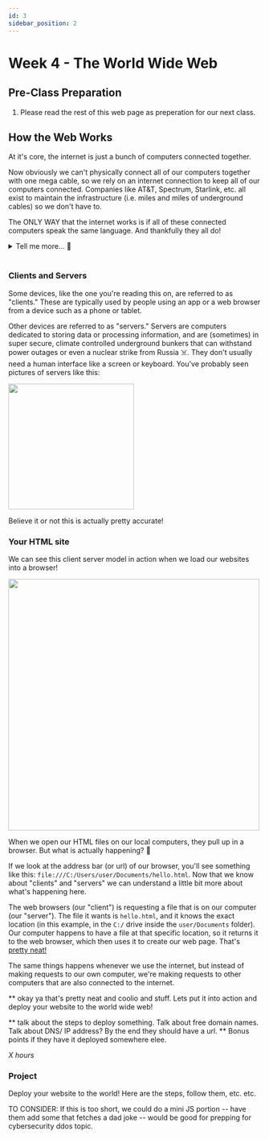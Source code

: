 ```yaml
---
id: 3
sidebar_position: 2
---
```



# Week 4 - The World Wide Web

## Pre-Class Preparation

1. Please read the rest of this web page as preperation for our next class.

## How the Web Works

At it's core, the internet is just a bunch of computers connected together. 

Now obviously we can't physically connect all of our computers together with one mega cable, so we rely on an internet connection to keep all of our computers connected. Companies like AT&T, Spectrum, Starlink, etc. all exist to maintain the infrastructure (i.e. miles and miles of underground cables) so we don't have to.

The ONLY WAY that the internet works is if all of these connected computers speak the same language. And thankfully they all do! 

<details>
    <summary>
        Tell me more... 🧐
    </summary>
    For those that are interested, the internet leverages the Hypertext Transfer Protocol (http). Additionally, Transmission Control Protocol and Internet Protocol are communication protocols that define how data should travel across between computers. Anyways... feel free to promptly forget this infromation 😶‍🌫️
</details>

<br />

### Clients and Servers

Some devices, like the one you're reading this on, are referred to as "clients." These are typically used by people using an app or a web browser from a device such as a phone or tablet.

Other devices are referred to as "servers." Servers are computers dedicated to storing data or processing information, and are (sometimes) in super secure, climate controlled underground bunkers that can withstand power outages or even a nuclear strike from Russia ☠️. They don't usually need a human interface like a screen or keyboard. You've probably seen pictures of servers like this:

<img height="250" src="https://servers.asus.com/upload/images/2023/01-10/962b7173e55240c181f3ca512c1ec25d.jpg" />

Believe it or not this is actually pretty accurate!

### Your HTML site
We can see this client server model in action when we load our websites into a browser!

<img width="500" src="/windows-browser-file.png" />

When we open our HTML files on our local computers, they pull up in a browser. But what is actually happening? 🤔

If we look at the address bar (or url) of our browser, you'll see something like this: `file:///C:/Users/user/Documents/hello.html`. Now that we know about "clients" and "servers" we can understand a little bit more about what's happening here.

The web browsers (our "client") is requesting a file that is on our computer (our "server"). The file it wants is `hello.html`, and it knows the exact location (in this example, in the `C:/` drive inside the `user/Documents` folder). Our computer happens to have a file at that specific location, so it returns it to the web browser, which then uses it to create our web page. That's [pretty neat!](https://www.youtube.com/watch?v=OXZt4-LTtHw)

The same things happens whenever we use the internet, but instead of making requests to our own computer, we're making requests to other computers that are also connected to the internet.

** okay ya that's pretty neat and coolio and stuff. Lets put it into action and deploy your website to the world wide web!

** talk about the steps to deploy something. Talk about free domain names. Talk about DNS/ IP address? By the end they should have a url.
** Bonus points if they have it deployed somewhere elee.

_X hours_

### Project
Deploy your website to the world! Here are the steps, follow them, etc. etc.





TO CONSIDER: If this is too short, we could do a mini JS portion -- have them add some that fetches a dad joke -- would be good for prepping for cybersecurity ddos topic.